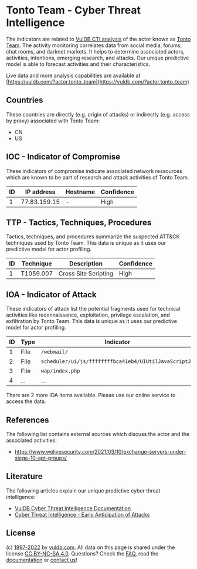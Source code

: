# Tonto Team - Cyber Threat Intelligence

The indicators are related to [VulDB CTI analysis](https://vuldb.com/?kb.cti) of the actor known as [Tonto Team](https://vuldb.com/?actor.tonto_team). The activity monitoring correlates data from social media, forums, chat rooms, and darknet markets. It helps to determine associated actors, activities, intentions, emerging research, and attacks. Our unique predictive model is able to forecast activities and their characteristics.

Live data and more analysis capabilities are available at [https://vuldb.com/?actor.tonto_team](https://vuldb.com/?actor.tonto_team)

## Countries

These countries are directly (e.g. origin of attacks) or indirectly (e.g. access by proxy) associated with Tonto Team:

* CN
* US

## IOC - Indicator of Compromise

These indicators of compromise indicate associated network ressources which are known to be part of research and attack activities of Tonto Team.

ID | IP address | Hostname | Confidence
-- | ---------- | -------- | ----------
1 | 77.83.159.15 | - | High

## TTP - Tactics, Techniques, Procedures

Tactics, techniques, and procedures summarize the suspected ATT&CK techniques used by Tonto Team. This data is unique as it uses our predictive model for actor profiling.

ID | Technique | Description | Confidence
-- | --------- | ----------- | ----------
1 | T1059.007 | Cross Site Scripting | High

## IOA - Indicator of Attack

These indicators of attack list the potential fragments used for technical activities like reconnaissance, exploitation, privilege escalation, and exfiltration by Tonto Team. This data is unique as it uses our predictive model for actor profiling.

ID | Type | Indicator | Confidence
-- | ---- | --------- | ----------
1 | File | `/webmail/` | Medium
2 | File | `scheduler/ui/js/ffffffffbca41eb4/UIUtilJavaScriptJS` | High
3 | File | `wap/index.php` | High
4 | ... | ... | ...

There are 2 more IOA items available. Please use our online service to access the data.

## References

The following list contains external sources which discuss the actor and the associated activities:

* https://www.welivesecurity.com/2021/03/10/exchange-servers-under-siege-10-apt-groups/

## Literature

The following articles explain our unique predictive cyber threat intelligence:

* [VulDB Cyber Threat Intelligence Documentation](https://vuldb.com/?kb.cti)
* [Cyber Threat Intelligence - Early Anticipation of Attacks](https://www.scip.ch/en/?labs.20201022)

## License

(c) [1997-2022](https://vuldb.com/?kb.changelog) by [vuldb.com](https://vuldb.com/?kb.about). All data on this page is shared under the license [CC BY-NC-SA 4.0](https://creativecommons.org/licenses/by-nc-sa/4.0/). Questions? Check the [FAQ](https://vuldb.com/?kb.faq), read the [documentation](https://vuldb.com/?kb) or [contact us](https://vuldb.com/?contact)!
